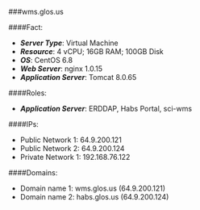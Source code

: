 ###wms.glos.us

####Fact:
- ***Server Type***: Virtual Machine
- ***Resource***: 4 vCPU; 16GB RAM; 100GB Disk
- ***OS***: CentOS 6.8
- ***Web Server***: nginx 1.0.15
- ***Application Server***: Tomcat 8.0.65


####Roles:
- ***Application Server***: ERDDAP, Habs Portal, sci-wms

####IPs:
- Public Network 1: 64.9.200.121
- Public Network 2: 64.9.200.124
- Private Network 1: 192.168.76.122

####Domains:
- Domain name 1: wms.glos.us (64.9.200.121)
- Domain name 2: habs.glos.us (64.9.200.124)
